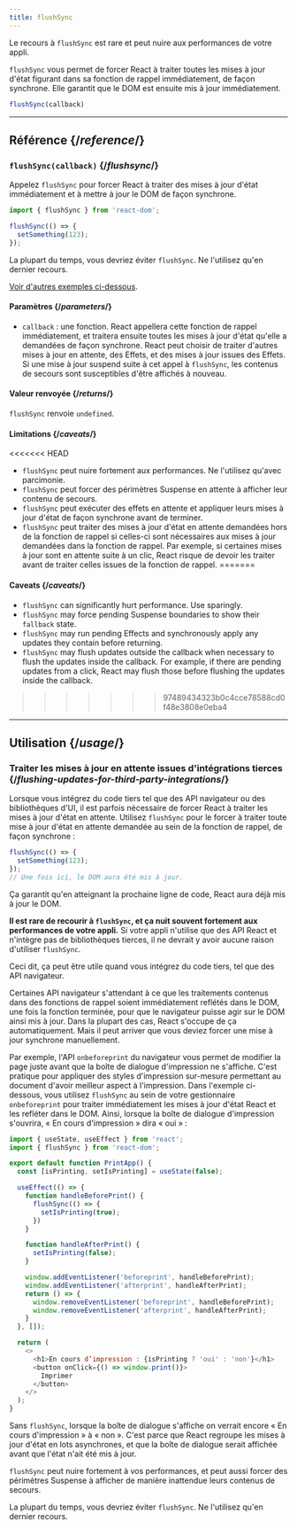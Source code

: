 ```yaml
---
title: flushSync
---
```


<Pitfall>

Le recours à `flushSync` est rare et peut nuire aux performances de votre appli.

</Pitfall>

<Intro>

`flushSync` vous permet de forcer React à traiter toutes les mises à jour d'état figurant dans sa fonction de rappel immédiatement, de façon synchrone.  Elle garantit que le DOM est ensuite mis à jour immédiatement.

```js
flushSync(callback)
```

</Intro>

<InlineToc />

---

## Référence {/*reference*/}

### `flushSync(callback)` {/*flushsync*/}

Appelez `flushSync` pour forcer React à traiter des mises à jour d'état immédiatement et à mettre à jour le DOM de façon synchrone.

```js
import { flushSync } from 'react-dom';

flushSync(() => {
  setSomething(123);
});
```

La plupart du temps, vous devriez éviter `flushSync`. Ne l'utilisez qu'en dernier recours.

[Voir d'autres exemples ci-dessous](#usage).

#### Paramètres {/*parameters*/}

* `callback` : une fonction.  React appellera cette fonction de rappel immédiatement, et traitera ensuite toutes les mises à jour d'état qu'elle a demandées de façon synchrone. React peut choisir de traiter d'autres mises à jour en attente, des Effets, et des mises à jour issues des Effets. Si une mise à jour suspend suite à cet appel à `flushSync`, les contenus de secours sont susceptibles d'être affichés à nouveau.

#### Valeur renvoyée {/*returns*/}

`flushSync` renvoie `undefined`.

#### Limitations {/*caveats*/}

<<<<<<< HEAD
* `flushSync` peut nuire fortement aux performances. Ne l'utilisez qu'avec parcimonie.
* `flushSync` peut forcer des périmètres Suspense en attente à afficher leur contenu de secours.
* `flushSync` peut exécuter des effets en attente et appliquer leurs mises à jour d'état de façon synchrone avant de terminer.
* `flushSync` peut traiter des mises à jour d'état en attente demandées hors de la fonction de rappel si celles-ci sont nécessaires aux mises à jour demandées dans la fonction de rappel. Par exemple, si certaines mises à jour sont en attente suite à un clic, React risque de devoir les traiter avant de traiter celles issues de la fonction de rappel.
=======
#### Caveats {/*caveats*/}

* `flushSync` can significantly hurt performance. Use sparingly.
* `flushSync` may force pending Suspense boundaries to show their `fallback` state.
* `flushSync` may run pending Effects and synchronously apply any updates they contain before returning.
* `flushSync` may flush updates outside the callback when necessary to flush the updates inside the callback. For example, if there are pending updates from a click, React may flush those before flushing the updates inside the callback.
>>>>>>> 97489434323b0c4cce78588cd0f48e3808e0eba4

---

## Utilisation {/*usage*/}

### Traiter les mises à jour en attente issues d'intégrations tierces {/*flushing-updates-for-third-party-integrations*/}

Lorsque vous intégrez du code tiers tel que des API navigateur ou des bibliothèques d'UI, il est parfois nécessaire de forcer React à traiter les mises à jour d'état en attente. Utilisez `flushSync` pour le forcer à traiter toute <CodeStep step={1}>mise à jour d'état en attente</CodeStep> demandée au sein de la fonction de rappel, de façon synchrone :

```js [[1, 2, "setSomething(123)"]]
flushSync(() => {
  setSomething(123);
});
// Une fois ici, le DOM aura été mis à jour.
```

Ça garantit qu'en atteignant la prochaine ligne de code, React aura déjà mis à jour le DOM.

**Il est rare de recourir à `flushSync`, et ça nuit souvent fortement aux performances de votre appli.**  Si votre appli n'utilise que des API React et n'intègre pas de bibliothèques tierces, il ne devrait y avoir aucune raison d'utiliser `flushSync`.

Ceci dit, ça peut être utile quand vous intégrez du code tiers, tel que des API navigateur.

Certaines API navigateur s'attendant à ce que les traitements contenus dans des fonctions de rappel soient immédiatement reflétés dans le DOM, une fois la fonction terminée, pour que le navigateur puisse agir sur le DOM ainsi mis à jour.  Dans la plupart des cas, React s'occupe de ça automatiquement. Mais il peut arriver que vous deviez forcer une mise à jour synchrone manuellement.

Par exemple, l'API `onbeforeprint` du navigateur vous permet de modifier la page juste avant que la boîte de dialogue d'impression ne s'affiche. C'est pratique pour appliquer des styles d'impression sur-mesure permettant au document d'avoir meilleur aspect à l'impression. Dans l'exemple ci-dessous, vous utilisez `flushSync` au sein de votre gestionnaire `onbeforeprint` pour traiter immédiatement les mises à jour d'état React et les refléter dans le DOM. Ainsi, lorsque la boîte de dialogue d'impression s'ouvrira, « En cours d'impression » dira « oui » :

<Sandpack>

```js src/App.js active
import { useState, useEffect } from 'react';
import { flushSync } from 'react-dom';

export default function PrintApp() {
  const [isPrinting, setIsPrinting] = useState(false);

  useEffect(() => {
    function handleBeforePrint() {
      flushSync(() => {
        setIsPrinting(true);
      })
    }

    function handleAfterPrint() {
      setIsPrinting(false);
    }

    window.addEventListener('beforeprint', handleBeforePrint);
    window.addEventListener('afterprint', handleAfterPrint);
    return () => {
      window.removeEventListener('beforeprint', handleBeforePrint);
      window.removeEventListener('afterprint', handleAfterPrint);
    }
  }, []);

  return (
    <>
      <h1>En cours d’impression : {isPrinting ? 'oui' : 'non'}</h1>
      <button onClick={() => window.print()}>
        Imprimer
      </button>
    </>
  );
}
```

</Sandpack>

Sans `flushSync`, lorsque la boîte de dialogue s'affiche on verrait encore « En cours d'impression » à « non ».  C'est parce que React regroupe les mises à jour d'état en lots asynchrones, et que la boîte de dialogue serait affichée avant que l'état n'ait été mis à jour.

<Pitfall>

`flushSync` peut nuire fortement à vos performances, et peut aussi forcer des périmètres Suspense à afficher de manière inattendue leurs contenus de secours.

La plupart du temps, vous devriez éviter `flushSync`. Ne l'utilisez qu'en dernier recours.

</Pitfall>
